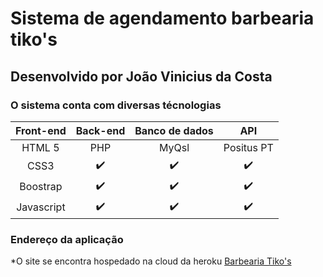 # **Sistema de agendamento barbearia tiko's**

## Desenvolvido por João Vinicius da Costa

### O sistema conta com diversas técnologias

| Front-end | Back-end | Banco de dados| API |
|:---------:|:--------:|:-------------:|:--: |
| HTML 5    |PHP| MyQsl|Positus PT|
| CSS3      |✔️|✔️|✔️|
| Boostrap  |✔️|✔️|✔️|
| Javascript|✔️|✔️|✔️|

### Endereço da aplicação
*O site se encontra hospedado na cloud da heroku [Barbearia Tiko's]('https://barbeariatikos.herokuapp.com/')
